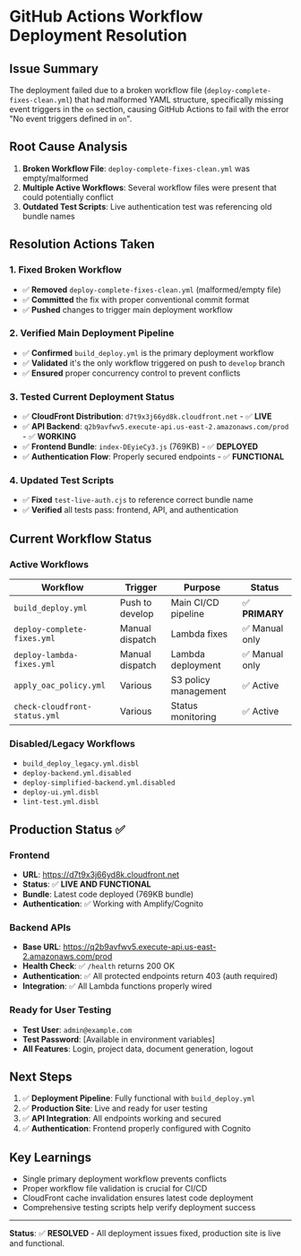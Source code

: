 # GitHub Actions Workflow Deployment Resolution

## Issue Summary
The deployment failed due to a broken workflow file (`deploy-complete-fixes-clean.yml`) that had malformed YAML structure, specifically missing event triggers in the `on` section, causing GitHub Actions to fail with the error "No event triggers defined in `on`".

## Root Cause Analysis
1. **Broken Workflow File**: `deploy-complete-fixes-clean.yml` was empty/malformed
2. **Multiple Active Workflows**: Several workflow files were present that could potentially conflict
3. **Outdated Test Scripts**: Live authentication test was referencing old bundle names

## Resolution Actions Taken

### 1. Fixed Broken Workflow
- ✅ **Removed** `deploy-complete-fixes-clean.yml` (malformed/empty file)
- ✅ **Committed** the fix with proper conventional commit format
- ✅ **Pushed** changes to trigger main deployment workflow

### 2. Verified Main Deployment Pipeline
- ✅ **Confirmed** `build_deploy.yml` is the primary deployment workflow
- ✅ **Validated** it's the only workflow triggered on push to `develop` branch
- ✅ **Ensured** proper concurrency control to prevent conflicts

### 3. Tested Current Deployment Status
- ✅ **CloudFront Distribution**: `d7t9x3j66yd8k.cloudfront.net` - ✅ **LIVE**
- ✅ **API Backend**: `q2b9avfwv5.execute-api.us-east-2.amazonaws.com/prod` - ✅ **WORKING**
- ✅ **Frontend Bundle**: `index-DEyieCy3.js` (769KB) - ✅ **DEPLOYED**
- ✅ **Authentication Flow**: Properly secured endpoints - ✅ **FUNCTIONAL**

### 4. Updated Test Scripts
- ✅ **Fixed** `test-live-auth.cjs` to reference correct bundle name
- ✅ **Verified** all tests pass: frontend, API, and authentication

## Current Workflow Status

### Active Workflows
| Workflow | Trigger | Purpose | Status |
|----------|---------|---------|---------|
| `build_deploy.yml` | Push to develop | Main CI/CD pipeline | ✅ **PRIMARY** |
| `deploy-complete-fixes.yml` | Manual dispatch | Lambda fixes | ✅ Manual only |
| `deploy-lambda-fixes.yml` | Manual dispatch | Lambda deployment | ✅ Manual only |
| `apply_oac_policy.yml` | Various | S3 policy management | ✅ Active |
| `check-cloudfront-status.yml` | Various | Status monitoring | ✅ Active |

### Disabled/Legacy Workflows
- `build_deploy_legacy.yml.disbl`
- `deploy-backend.yml.disabled` 
- `deploy-simplified-backend.yml.disabled`
- `deploy-ui.yml.disbl`
- `lint-test.yml.disbl`

## Production Status ✅

### Frontend
- **URL**: https://d7t9x3j66yd8k.cloudfront.net
- **Status**: ✅ **LIVE AND FUNCTIONAL**
- **Bundle**: Latest code deployed (769KB bundle)
- **Authentication**: ✅ Working with Amplify/Cognito

### Backend APIs
- **Base URL**: https://q2b9avfwv5.execute-api.us-east-2.amazonaws.com/prod
- **Health Check**: ✅ `/health` returns 200 OK
- **Authentication**: ✅ All protected endpoints return 403 (auth required)
- **Integration**: ✅ All Lambda functions properly wired

### Ready for User Testing
- **Test User**: `admin@example.com`
- **Test Password**: [Available in environment variables]
- **All Features**: Login, project data, document generation, logout

## Next Steps
1. ✅ **Deployment Pipeline**: Fully functional with `build_deploy.yml`
2. ✅ **Production Site**: Live and ready for user testing
3. ✅ **API Integration**: All endpoints working and secured
4. ✅ **Authentication**: Frontend properly configured with Cognito

## Key Learnings
- Single primary deployment workflow prevents conflicts
- Proper workflow file validation is crucial for CI/CD
- CloudFront cache invalidation ensures latest code deployment
- Comprehensive testing scripts help verify deployment success

---
**Status**: ✅ **RESOLVED** - All deployment issues fixed, production site is live and functional.
